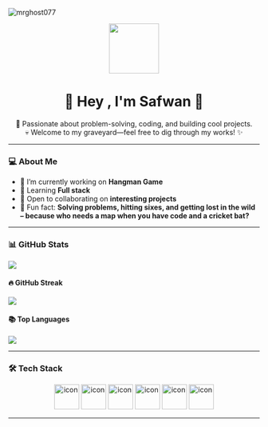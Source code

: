 <p align="left"> <img src="https://komarev.com/ghpvc/?username=mrghost077&label=Profile%20views&color=0e75b6&style=flat" alt="mrghost077" /> </p>
<p align="center">
 <img  src = "https://github.com/7oSkaaa/7oSkaaa/blob/main/Images/about_me.gif?raw=true" width = 100px>
</p>
<h1 align="center">👻 Hey , I'm Safwan 👋</h1>

<p align="center">
  🚀 Passionate about problem-solving, coding, and building cool projects.  
  <br>💀 Welcome to my graveyard—feel free to dig through my works! ✨
</p>

---

### 💻 About Me  
- 🔭 I’m currently working on **Hangman Game**  
- 🌱 Learning **Full stack**  
- 👯 Open to collaborating on **interesting projects**   
- 👻 Fun fact: **Solving problems, hitting sixes, and getting lost in the wild – because who needs a map when you have code and a cricket bat?**  

---
### 📊 GitHub Stats  
![](https://github-readme-stats.vercel.app/api?username=Mrghost077&show_icons=true&theme=radical&hide_border=false&include_all_commits=true&count_private=true&title_color=FF69B4&text_color=FFFFFF)

#### 🔥 **GitHub Streak**  
![](https://github-readme-streak-stats.herokuapp.com/?user=Mrghost077&theme=radical&hide_border=false&fire=FF4500)

#### 📚 **Top Languages**  
![](https://github-readme-stats.vercel.app/api/top-langs/?username=Mrghost077&theme=radical&hide_border=false&include_all_commits=true&count_private=true&layout=compact&langs_count=8)


---

### 🛠 Tech Stack  
<p align="center">
<img src="https://techstack-generator.vercel.app/java-icon.svg" alt="icon" width="50" height="50" />
  <img src="https://techstack-generator.vercel.app/python-icon.svg" alt="icon" width="50" height="50" />
  <img src="https://techstack-generator.vercel.app/ts-icon.svg" alt="icon" width="50" height="50" />
  <img src="https://techstack-generator.vercel.app/js-icon.svg" alt="icon" width="50" height="50" />
  <img src="https://techstack-generator.vercel.app/react-icon.svg" alt="icon" width="50" height="50" />
  <img src="https://techstack-generator.vercel.app/mysql-icon.svg" alt="icon" width="50" height="50" />
</p>

---
